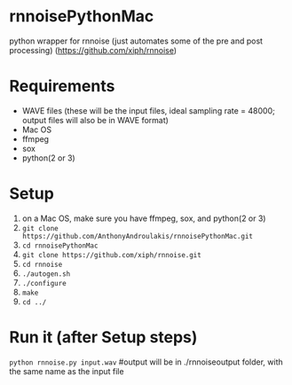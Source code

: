 # rnnoisePythonMac
python wrapper for rnnoise (just automates some of the pre and post processing)
(https://github.com/xiph/rnnoise)

# Requirements
- WAVE files (these will be the input files, ideal sampling rate = 48000; output files will also be in WAVE format)
- Mac OS
- ffmpeg
- sox
- python(2 or 3)

# Setup
1. on a Mac OS, make sure you have ffmpeg, sox, and python(2 or 3)
2. `git clone https://github.com/AnthonyAndroulakis/rnnoisePythonMac.git`
3. `cd rnnoisePythonMac`
4. `git clone https://github.com/xiph/rnnoise.git`
5. `cd rnnoise`
6. `./autogen.sh`
7. `./configure`
8. `make`
9. `cd ../`

# Run it (after Setup steps)
`python rnnoise.py input.wav` #output will be in ./rnnoiseoutput folder, with the same name as the input file
